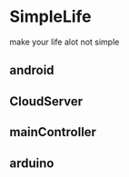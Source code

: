 # SimpleLife
make your life alot not simple
## android

## CloudServer

## mainController

## arduino
